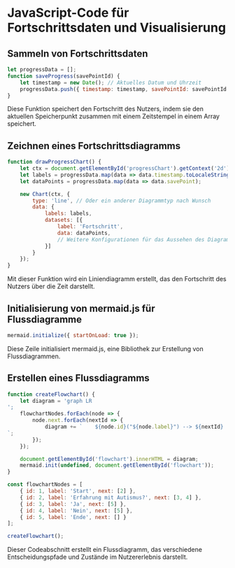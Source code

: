 
# JavaScript-Code für Fortschrittsdaten und Visualisierung

## Sammeln von Fortschrittsdaten

```javascript
let progressData = [];
function saveProgress(savePointId) {
    let timestamp = new Date(); // Aktuelles Datum und Uhrzeit
    progressData.push({ timestamp: timestamp, savePointId: savePointId });
}
```

Diese Funktion speichert den Fortschritt des Nutzers, indem sie den aktuellen Speicherpunkt zusammen mit einem Zeitstempel in einem Array speichert.

## Zeichnen eines Fortschrittsdiagramms

```javascript
function drawProgressChart() {
    let ctx = document.getElementById('progressChart').getContext('2d');
    let labels = progressData.map(data => data.timestamp.toLocaleString());
    let dataPoints = progressData.map(data => data.savePoint);

    new Chart(ctx, {
        type: 'line', // Oder ein anderer Diagrammtyp nach Wunsch
        data: {
            labels: labels,
            datasets: [{
                label: 'Fortschritt',
                data: dataPoints,
                // Weitere Konfigurationen für das Aussehen des Diagramms
            }]
        }
    });
}
```

Mit dieser Funktion wird ein Liniendiagramm erstellt, das den Fortschritt des Nutzers über die Zeit darstellt.

## Initialisierung von mermaid.js für Flussdiagramme

```javascript
mermaid.initialize({ startOnLoad: true });
```

Diese Zeile initialisiert mermaid.js, eine Bibliothek zur Erstellung von Flussdiagrammen.

## Erstellen eines Flussdiagramms

```javascript
function createFlowchart() {
    let diagram = 'graph LR
';
    flowchartNodes.forEach(node => {
        node.next.forEach(nextId => {
            diagram += `    ${node.id}("${node.label}") --> ${nextId}
`;
        });
    });

    document.getElementById('flowchart').innerHTML = diagram;
    mermaid.init(undefined, document.getElementById('flowchart'));
}

const flowchartNodes = [
    { id: 1, label: 'Start', next: [2] },
    { id: 2, label: 'Erfahrung mit Autismus?', next: [3, 4] },
    { id: 3, label: 'Ja', next: [5] },
    { id: 4, label: 'Nein', next: [5] },
    { id: 5, label: 'Ende', next: [] }
];

createFlowchart();
```

Dieser Codeabschnitt erstellt ein Flussdiagramm, das verschiedene Entscheidungspfade und Zustände im Nutzererlebnis darstellt.
